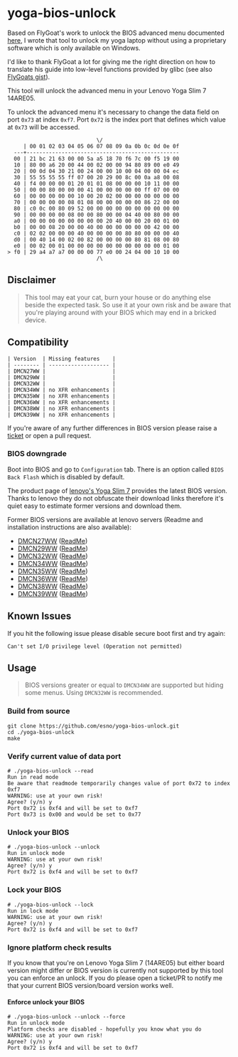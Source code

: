 # yoga-bios-unlock

Based on FlyGoat's work to unlock the BIOS advanced menu documented [here](https://zhuanlan.zhihu.com/p/184982689),
I wrote that tool to unlock my yoga laptop without using a proprietary software which is only available on Windows.

I'd like to thank FlyGoat a lot for giving me the right direction on how to translate his guide into low-level functions
provided by glibc (see also [FlyGoats gist](https://gist.github.com/FlyGoat/5f0dba5b5ccc1b6ab73023489e1e989a)).

This tool will unlock the advanced menu in your Lenovo Yoga Slim 7 14ARE05.

To unlock the advanced menu it's necessary to change the data field on port `0x73` at index `0xf7`.
Port `0x72` is the index port that defines which value at `0x73` will be accessed.

                                \/
         | 00 01 02 03 04 05 06 07 08 09 0a 0b 0c 0d 0e 0f
      ---+------------------------------------------------
      00 | 21 bc 21 63 00 00 5a a5 18 70 f6 7c 00 f5 19 00
      10 | 80 00 a6 20 00 44 00 02 00 00 94 80 89 00 e0 49
      20 | 00 0d 04 30 21 00 24 00 00 10 00 04 00 00 04 ec
      30 | 55 55 55 55 ff 07 00 20 29 00 8c 00 0a a8 00 08
      40 | f4 00 00 00 01 20 01 01 08 00 00 00 10 11 00 00
      50 | 00 00 80 00 00 00 41 00 00 00 00 00 ff 07 00 00
      60 | 00 00 00 00 00 10 00 20 02 00 00 00 00 00 00 00
      70 | 00 00 00 00 08 01 08 00 00 00 00 00 86 22 00 00
      80 | c0 0c 00 80 09 52 00 00 00 00 00 00 00 00 00 00
      90 | 00 00 00 00 08 00 00 80 00 00 04 40 00 80 00 00
      a0 | 00 00 00 00 00 00 00 00 20 40 00 00 20 00 01 00
      b0 | 00 00 08 20 00 00 40 00 00 00 00 00 00 42 00 00
      c0 | 02 02 00 00 00 40 00 00 00 00 80 80 00 00 00 40
      d0 | 00 40 14 00 02 00 82 00 00 00 00 80 81 08 00 80
      e0 | 00 02 00 01 00 00 00 00 00 00 00 00 00 00 01 00
    > f0 | 29 a4 a7 a7 00 00 00 77 e0 00 24 04 00 10 10 00
                                /\

## Disclaimer

> This tool may eat your cat, burn your house or do anything else beside the expected task.
> So use it at your own risk and be aware that you're playing around with your BIOS which may end in a bricked device.

## Compatibility

    | Version  | Missing features    |
    | -------- | ------------------- |
    | DMCN27WW |                     |
    | DMCN29WW |                     |
    | DMCN32WW |                     |
    | DMCN34WW | no XFR enhancements |
    | DMCN35WW | no XFR enhancements |
    | DMCN36WW | no XFR enhancements |
    | DMCN38WW | no XFR enhancements |
    | DMCN39WW | no XFR enhancements |

If you're aware of any further differences in BIOS version please raise a [ticket](https://github.com/esno/yoga-bios-unlock/issues/new)
or open a pull request.

### BIOS downgrade

Boot into BIOS and go to `Configuration` tab.
There is an option called `BIOS Back Flash` which is disabled by default.

The product page of [lenovo's Yoga Slim 7](https://pcsupport.lenovo.com/de/de/products/laptops-and-netbooks/ideapad-s-series-netbooks/slim-7-14are05/downloads/driver-list/component?name=BIOS)
provides the latest BIOS version. Thanks to lenovo they do not obfuscate their download links therefore
it's quiet easy to estimate former versions and download them.

Former BIOS versions are available at lenovo servers (Readme and installation instructions are also available):

* [DMCN27WW](https://download.lenovo.com/consumer/mobiles/dmcn27ww.exe) ([ReadMe](https://download.lenovo.com/consumer/mobiles/dmcn27ww.txt))
* [DMCN29WW](https://download.lenovo.com/consumer/mobiles/dmcn29ww.exe) ([ReadMe](https://download.lenovo.com/consumer/mobiles/dmcn29ww.txt))
* [DMCN32WW](https://download.lenovo.com/consumer/mobiles/dmcn32ww.exe) ([ReadMe](https://download.lenovo.com/consumer/mobiles/dmcn32ww.txt))
* [DMCN34WW](https://download.lenovo.com/consumer/mobiles/dmcn34ww.exe) ([ReadMe](https://download.lenovo.com/consumer/mobiles/dmcn34ww.txt))
* [DMCN35WW](https://download.lenovo.com/consumer/mobiles/dmcn35ww.exe) ([ReadMe](https://download.lenovo.com/consumer/mobiles/dmcn35ww.txt))
* [DMCN36WW](https://download.lenovo.com/consumer/mobiles/dmcn36ww.exe) ([ReadMe](https://download.lenovo.com/consumer/mobiles/dmcn36ww.txt))
* [DMCN38WW](https://download.lenovo.com/consumer/mobiles/dmcn38ww.exe) ([ReadMe](https://download.lenovo.com/consumer/mobiles/dmcn38ww.txt))
* [DMCN39WW](https://download.lenovo.com/consumer/mobiles/dmcn39ww.exe) ([ReadMe](https://download.lenovo.com/consumer/mobiles/dmcn39ww.txt))

## Known Issues

If you hit the following issue please disable secure boot first and try again:

    Can't set I/O privilege level (Operation not permitted)

## Usage

> BIOS versions greater or equal to `DMCN34WW` are supported but hiding some menus.
> Using `DMCN32WW` is recommended.

### Build from source

    git clone https://github.com/esno/yoga-bios-unlock.git
    cd ./yoga-bios-unlock
    make

### Verify current value of data port

    # ./yoga-bios-unlock --read
    Run in read mode
    Be aware that readmode temporarily changes value of port 0x72 to index 0xf7
    WARNING: use at your own risk!
    Agree? (y/n) y
    Port 0x72 is 0xf4 and will be set to 0xf7
    Port 0x73 is 0x00 and would be set to 0x77

### Unlock your BIOS

    # ./yoga-bios-unlock --unlock
    Run in unlock mode
    WARNING: use at your own risk!
    Agree? (y/n) y
    Port 0x72 is 0xf4 and will be set to 0xf7

### Lock your BIOS

    # ./yoga-bios-unlock --lock
    Run in lock mode
    WARNING: use at your own risk!
    Agree? (y/n) y
    Port 0x72 is 0xf4 and will be set to 0xf7

### Ignore platform check results

If you know that you're on Lenovo Yoga Slim 7 (14ARE05) but either board version might differ
or BIOS version is currently not supported by this tool you can enforce an unlock.
If you do please open a ticket/PR to notify me that your current BIOS version/board version works well.

#### Enforce unlock your BIOS

    # ./yoga-bios-unlock --unlock --force
    Run in unlock mode
    Platform checks are disabled - hopefully you know what you do
    WARNING: use at your own risk!
    Agree? (y/n) y
    Port 0x72 is 0xf4 and will be set to 0xf7

